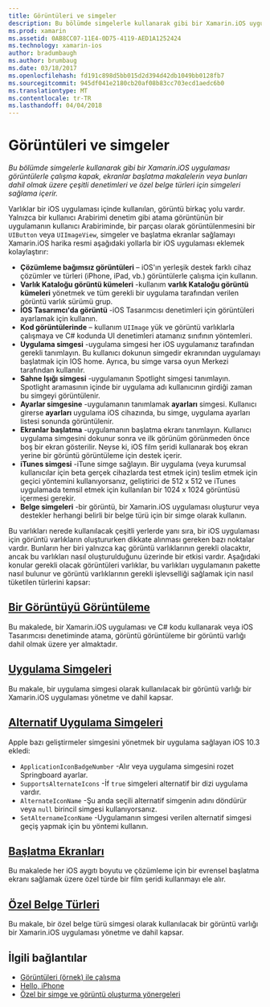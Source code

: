 ```yaml
---
title: Görüntüleri ve simgeler
description: Bu bölümde simgelerle kullanarak gibi bir Xamarin.iOS uygulaması görüntülerle çalışma kapak, ekranlar başlatma makalelerin veya bunları dahil olmak üzere çeşitli denetimleri ve özel belge türleri için simgeleri sağlama içerir.
ms.prod: xamarin
ms.assetid: 0AB8CC07-11E4-0D75-4119-AED1A1252424
ms.technology: xamarin-ios
author: bradumbaugh
ms.author: brumbaug
ms.date: 03/18/2017
ms.openlocfilehash: fd191c898d5bb015d2d394d42db1049bb0128fb7
ms.sourcegitcommit: 945df041e2180cb20af08b83cc703ecd1aedc6b0
ms.translationtype: MT
ms.contentlocale: tr-TR
ms.lasthandoff: 04/04/2018
---
```

# <a name="images-and-icons"></a>Görüntüleri ve simgeler

_Bu bölümde simgelerle kullanarak gibi bir Xamarin.iOS uygulaması görüntülerle çalışma kapak, ekranlar başlatma makalelerin veya bunları dahil olmak üzere çeşitli denetimleri ve özel belge türleri için simgeleri sağlama içerir._

Varlıklar bir iOS uygulaması içinde kullanılan, görüntü birkaç yolu vardır. Yalnızca bir kullanıcı Arabirimi denetim gibi atama görüntünün bir uygulamanın kullanıcı Arabiriminde, bir parçası olarak görüntülenmesini bir `UIButton` veya `UIImageView`, simgeler ve başlatma ekranlar sağlamayı Xamarin.iOS harika resmi aşağıdaki yollarla bir iOS uygulaması eklemek kolaylaştırır: 

- **Çözümleme bağımsız görüntüleri** – iOS'ın yerleşik destek farklı cihaz çözümler ve türleri (iPhone, iPad, vb.) görüntülerle çalışma için kullanın.
- **Varlık Kataloğu görüntü kümeleri** -kullanım **varlık Kataloğu görüntü kümeleri** yönetmek ve tüm gerekli bir uygulama tarafından verilen görüntü varlık sürümü grup.
- **İOS Tasarımcı'da görüntü** -iOS Tasarımcısı denetimleri için görüntüleri ayarlamak için kullanın.
- **Kod görüntülerinde** – kullanım `UIImage` yük ve görüntü varlıklarla çalışmaya ve C# kodunda UI denetimleri atamanız sınıfının yöntemleri.
- **Uygulama simgesi** -uygulama simgesi her iOS uygulamanız tarafından gerekli tanımlayın. Bu kullanıcı dokunun simgedir ekranından uygulamayı başlatmak için IOS home. Ayrıca, bu simge varsa oyun Merkezi tarafından kullanılır.
- **Sahne Işığı simgesi** -uygulamanın Spotlight simgesi tanımlayın. Spotlight aramasının içinde bir uygulama adı kullanıcının girdiği zaman bu simgeyi görüntülenir.
- **Ayarlar simgesine** -uygulamanın tanımlamak **ayarları** simgesi. Kullanıcı girerse **ayarları** uygulama iOS cihazında, bu simge, uygulama ayarları listesi sonunda görüntülenir. 
- **Ekranlar başlatma** -uygulamanın başlatma ekranı tanımlayın. Kullanıcı uygulama simgesini dokunur sonra ve ilk görünüm görünmeden önce boş bir ekran gösterilir. Neyse ki, iOS film şeridi kullanarak boş ekran yerine bir görüntü görüntüleme için destek içerir. 
- **iTunes simgesi** -iTune simge sağlayın. Bir uygulama (veya kurumsal kullanıcılar için beta gerçek cihazlarda test etmek için) teslim etmek için geçici yöntemini kullanıyorsanız, geliştirici de 512 x 512 ve iTunes uygulamada temsil etmek için kullanılan bir 1024 x 1024 görüntüsü içermesi gerekir.
- **Belge simgeleri** -bir görüntü, bir Xamarin.iOS uygulaması oluşturur veya destekler herhangi belirli bir belge türü için bir simge olarak kullanın.

Bu varlıkları nerede kullanılacak çeşitli yerlerde yanı sıra, bir iOS uygulaması için görüntü varlıkların oluştururken dikkate alınması gereken bazı noktalar vardır. Bunların her biri yalnızca kaç görüntü varlıklarının gerekli olacaktır, ancak bu varlıkları nasıl oluşturulduğunu üzerinde bir etkisi vardır. Aşağıdaki konular gerekli olacak görüntüleri varlıklar, bu varlıkları uygulamanın pakette nasıl bulunur ve görüntü varlıklarının gerekli işlevselliği sağlamak için nasıl tüketilen türlerini kapsar:


## <a name="displaying-an-imageiosapp-fundamentalsimages-iconsdisplaying-an-imagemd"></a>[Bir Görüntüyü Görüntüleme](~/ios/app-fundamentals/images-icons/displaying-an-image.md)

Bu makalede, bir Xamarin.iOS uygulaması ve C# kodu kullanarak veya iOS Tasarımcısı denetiminde atama, görüntü görüntüleme bir görüntü varlığı dahil olmak üzere yer almaktadır.

## <a name="application-iconsiosapp-fundamentalsimages-iconsapp-iconsmd"></a>[Uygulama Simgeleri](~/ios/app-fundamentals/images-icons/app-icons.md)

Bu makale, bir uygulama simgesi olarak kullanılacak bir görüntü varlığı bir Xamarin.iOS uygulaması yönetme ve dahil kapsar.

## <a name="alternate-app-iconsiosapp-fundamentalsimages-iconsalternate-app-iconsmd"></a>[Alternatif Uygulama Simgeleri](~/ios/app-fundamentals/images-icons/alternate-app-icons.md)

Apple bazı geliştirmeler simgesini yönetmek bir uygulama sağlayan iOS 10.3 ekledi:

 - `ApplicationIconBadgeNumber` -Alır veya uygulama simgesini rozet Springboard ayarlar.
 - `SupportsAlternateIcons` -İf `true` simgeleri alternatif bir dizi uygulama vardır.
 - `AlternateIconName` -Şu anda seçili alternatif simgenin adını döndürür veya `null` birincil simgesi kullanıyorsanız.
 - `SetAlternameIconName` -Uygulamanın simgesi verilen alternatif simgesi geçiş yapmak için bu yöntemi kullanın.


## <a name="launch-screensiosapp-fundamentalsimages-iconslaunch-screensmd"></a>[Başlatma Ekranları](~/ios/app-fundamentals/images-icons/launch-screens.md)

Bu makalede her iOS aygıtı boyutu ve çözümleme için bir evrensel başlatma ekranı sağlamak üzere özel türde bir film şeridi kullanmayı ele alır.

## <a name="custom-document-typesiosapp-fundamentalsimages-iconscustom-document-typesmd"></a>[Özel Belge Türleri](~/ios/app-fundamentals/images-icons/custom-document-types.md)

Bu makale, bir özel belge türü simgesi olarak kullanılacak bir görüntü varlığı bir Xamarin.iOS uygulaması yönetme ve dahil kapsar.



## <a name="related-links"></a>İlgili bağlantılar

- [Görüntüleri (örnek) ile çalışma](https://developer.xamarin.com/samples/WorkingWithImages/)
- [Hello, iPhone](~/ios/get-started/hello-ios/index.md)
- [Özel bir simge ve görüntü oluşturma yönergeleri](http://developer.apple.com/library/ios/#documentation/UserExperience/Conceptual/MobileHIG/IconsImages/IconsImages.html)
